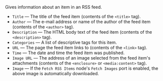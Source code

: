 Gives information about an item in an RSS feed.

   - `Title` — The title of the feed item (contents of the `<title>` tag).
   - `Author` — The e-mail address or name of the author of the feed item (contents of the `<author>` tag).
   - `Description` — The HTML body text of the feed item (contents of the `<description>` tag).
   - `Categories` — A list of descriptive tags for this item.
   - `URL` — The page the feed item links to (contents of the `<link>` tag).
   - `Time` — The date and time the feed item was published.
   - `Image URL` — The address of an image selected from the feed item's attachments (contents of the `<enclosure>` or `<media:content>` tag).
   - `Image` — If the `Fetch RSS Items` node's `Fetch Images` port is enabled, the above image is automatically downloaded.
